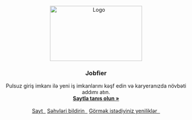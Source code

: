 <br />
<div align="center">
<a href="https://jobfier.com/">
  <img src="https://github.com/em1lg/beta.jobfier.com/blob/main/%23src/img/logo-white.svg" alt="Logo" width="250" height="150">
</a>
<h3 align="center">Jobfier</h3>
<p align="center">
  Pulsuz giriş imkanı ilə yeni iş imkanlarını kəşf edin və karyeranızda növbəti addımı atın.
  <br />
  <a href="https://jobfier.com/"><strong>Saytla tanış olun »</strong></a>
  <br />
  <br />
  <a href="https://jobfier.com/">Sayt&nbsp;&nbsp;</a>
  <a href="mailto:salam@jobfier.com">Səhvləri bildirin&nbsp;&nbsp;</a>
  <a href="mailto:salam@jobfier.com">Görmək istədiyiniz yeniliklər&nbsp;&nbsp;</a>
</p>
</div>
